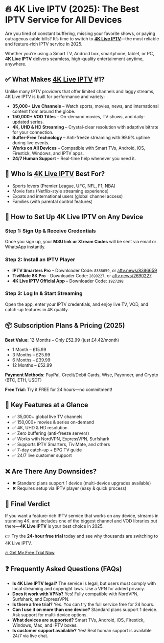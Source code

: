 

  <h1>🔥 4K Live IPTV (2025): The Best IPTV Service for All Devices</h1>

  <p>Are you tired of constant buffering, missing your favorite shows, or paying outrageous cable bills? It’s time to switch to <strong><a href="https://best4kliveiptv.com/uk" target="_blank" class="button">4K Live IPTV</a></strong>—the most reliable and feature-rich IPTV service in 2025.</p>

  <p>Whether you’re using a Smart TV, Android box, smartphone, tablet, or PC, <strong>4K Live IPTV</strong> delivers seamless, high-quality entertainment anytime, anywhere.</p>

  <h2>✅ What Makes <a href="https://best4kliveiptv.com" target="_blank" class="button">4K Live IPTV</a> #1?</h2>

  <p>Unlike many IPTV providers that offer limited channels and laggy streams, 4K Live IPTV is built for performance and variety:</p>

  <ul>
    <li><strong>35,000+ Live Channels</strong> – Watch sports, movies, news, and international content from around the globe.</li>
    <li><strong>150,000+ VOD Titles</strong> – On-demand movies, TV shows, and daily-updated series.</li>
    <li><strong>4K, UHD & HD Streaming</strong> – Crystal-clear resolution with adaptive bitrate for your connection.</li>
    <li><strong>Buffer-Free Technology</strong> – Anti-freeze streaming with 99.9% uptime during live events.</li>
    <li><strong>Works on All Devices</strong> – Compatible with Smart TVs, Android, iOS, Firestick, Windows, and IPTV apps.</li>
    <li><strong>24/7 Human Support</strong> – Real-time help whenever you need it.</li>
  </ul>

  <h2>🎯 Who Is <a href="https://best4kliveiptv.com" target="_blank" class="button">4K Live IPTV</a> Best For?</h2>
  <ul>
    <li>Sports lovers (Premier League, UFC, NFL, F1, NBA)</li>
    <li>Movie fans (Netflix-style streaming experience)</li>
    <li>Expats and international users (global channel access)</li>
    <li>Families (with parental control features)</li>
  </ul>

  <h2>🔧 How to Set Up 4K Live IPTV on Any Device</h2>

  <h3>Step 1: Sign Up & Receive Credentials</h3>
  <p>Once you sign up, your <strong>M3U link or Xtream Codes</strong> will be sent via email or WhatsApp instantly.</p>

  <h3>Step 2: Install an IPTV Player</h3>
  <ul>
    <li><strong>IPTV Smarters Pro</strong> – Downloader Code: <code>8386659</code>, or <a href="https://aftv.news/8386659" target="_blank">aftv.news/8386659</a></li>
    <li><strong>TiviMate 8K Pro</strong> – Downloader Code: <code>2690227</code>, or <a href="https://aftv.news/2690227" target="_blank">aftv.news/2690227</a></li>
    <li><strong>4K Live IPTV Official App</strong> – Downloader Code: <code>1927298</code></li>
  </ul>

  <h3>Step 3: Log In & Start Streaming</h3>
  <p>Open the app, enter your IPTV credentials, and enjoy live TV, VOD, and catch-up features in 4K quality.</p>

  <h2>📦 Subscription Plans & Pricing (2025)</h2>
  <p><strong>Best Value:</strong> 12 Months – Only £52.99 (just £4.42/month)</p>
  <ul>
    <li>1 Month – £15.99</li>
    <li>3 Months – £25.99</li>
    <li>6 Months – £39.99</li>
    <li>12 Months – £52.99</li>
  </ul>

  <p><strong>Payment Methods:</strong> PayPal, Credit/Debit Cards, Wise, Payoneer, and Crypto (BTC, ETH, USDT)</p>
  <p><strong>Free Trial:</strong> Try it FREE for 24 hours—no commitment!</p>

  <h2>🌟 Key Features at a Glance</h2>
  <ul>
    <li>✅ 35,000+ global live TV channels</li>
    <li>✅ 150,000+ movies & series on-demand</li>
    <li>✅ 4K, UHD & HD resolution</li>
    <li>✅ Zero buffering (anti-freeze servers)</li>
    <li>✅ Works with NordVPN, ExpressVPN, Surfshark</li>
    <li>✅ Supports IPTV Smarters, TiviMate, and others</li>
    <li>✅ 7-day catch-up + EPG TV guide</li>
    <li>✅ 24/7 live customer support</li>
  </ul>

  <h2>❌ Are There Any Downsides?</h2>
  <ul>
    <li>✖ Standard plans support 1 device (multi-device upgrades available)</li>
    <li>✖ Requires setup via IPTV player (easy & quick process)</li>
  </ul>

  <h2>🏁 Final Verdict</h2>
  <p>If you want a feature-rich IPTV service that works on any device, streams in stunning 4K, and includes one of the biggest channel and VOD libraries out there—<strong>4K Live IPTV</strong> is your best choice in 2025.</p>

  <p>👉 Try the <strong>24-hour free trial</strong> today and see why thousands are switching to 4K Live IPTV.</p>

  <a href="https://best4kliveiptv.com/uk" target="_blank" class="button">🔥 Get My Free Trial Now</a>

  <h2>❓ Frequently Asked Questions (FAQs)</h2>
  <ul>
    <li><strong>Is 4K Live IPTV legal?</strong> The service is legal, but users must comply with local streaming and copyright laws. Use a VPN for added privacy.</li>
    <li><strong>Does it work with VPNs?</strong> Yes! Fully compatible with NordVPN, Surfshark, and ExpressVPN.</li>
    <li><strong>Is there a free trial?</strong> Yes. You can try the full service free for 24 hours.</li>
    <li><strong>Can I use it on more than one device?</strong> Standard plans support 1 device. Ask support for multi-device options.</li>
    <li><strong>What devices are supported?</strong> Smart TVs, Android, iOS, Firestick, Windows, Mac, and IPTV boxes.</li>
    <li><strong>Is customer support available?</strong> Yes! Real human support is available 24/7 via live chat.</li>
  </ul>

</body>
</html>
